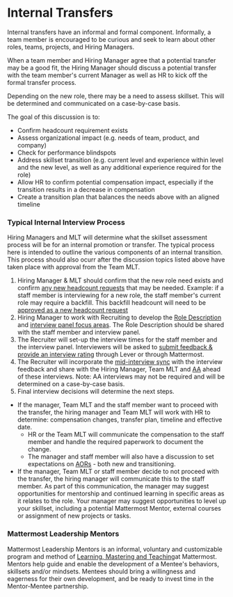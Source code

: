 # Internal Transfers

Internal transfers have an informal and formal component. Informally, a team member is encouraged to be curious and seek to learn about other roles, teams, projects, and Hiring Managers.

When a team member and Hiring Manager agree that a potential transfer may be a good fit, the Hiring Manager should discuss a potential transfer with the team member's current Manager as well as HR to kick off the formal transfer process.

Depending on the new role, there may be a need to assess skillset. This will be determined and communicated on a case-by-case basis.

The goal of this discussion is to:
- Confirm headcount requirement exists
- Assess organizational impact (e.g. needs of team, product, and company)
- Check for performance blindspots
- Address skillset transition (e.g. current level and experience within level and the new level, as well as any additional experience required for the role)
- Allow HR to confirm potential compensation impact, especially if the transition results in a decrease in compensation
- Create a transition plan that balances the needs above with an aligned timeline

### Typical Internal Interview Process

Hiring Managers and MLT will determine what the skillset assessment process will be for an internal promotion or transfer. The typical process here is intended to outline the various components of an internal transition. This process should also ocurr after the discussion topics listed above have taken place with approval from the Team MLT. 

1. Hiring Manager & MLT should confirm that the new role need exists and confirm [any new headcount requests](https://handbook.mattermost.com/contributors/join-us/staff-recruiting#how-to-open-a-new-role) that may be needed. Example: if a staff member is interviewing for a new role, the staff member's current role may require a backfill. This backfill headcount will need to be [approved as a new headcount request](https://handbook.mattermost.com/contributors/join-us/staff-recruiting#how-to-open-a-new-role)
2. Hiring Manager to work with Recruiting to develop the [Role Description](https://handbook.mattermost.com/contributors/join-us/staff-recruiting#role-description) and [interview panel focus areas](https://handbook.mattermost.com/contributors/join-us/staff-recruiting#interview-process). The Role Description should be shared with the staff member and interview panel. 
3. The Recruiter will set-up the interview times for the staff member and the interview panel. Interviewers will be asked to [submit feedback & provide an interview rating](https://handbook.mattermost.com/contributors/join-us/staff-recruiting#interview-panel-process) through Lever or through Mattermost. 
4. The Recruiter will incorporate the [mid-interview sync](https://handbook.mattermost.com/contributors/join-us/staff-recruiting#mid-interview-sync) with the interview feedback and share with the Hiring Manager, Team MLT and [AA](https://handbook.mattermost.com/contributors/join-us/staff-recruiting#as-appropriate-interviews-aas) ahead of these interviews. Note: AA interviews may not be required and will be determined on a case-by-case basis. 
5. Final interview decisions will determine the next steps. 
  * If the manager, Team MLT and the staff member want to proceed with the transfer, the hiring manager and Team MLT will work with HR to determine: compensation changes, transfer plan, timeline and effective date.  
    * HR or the Team MLT will communicate the compensation to the staff member and handle the required paperwork to document the change. 
    * The manager and staff member will also have a discussion to set expectations on [AORs](https://handbook.mattermost.com/operations/operations/areas-of-responsibility) - both new and transitioning.
  * If the manager, Team MLT or staff member decide to not proceed with the transfer, the hiring manager will communicate this to the staff member. As part of this communication, the manager may suggest opportunities for mentorship and continued learning in specific areas as it relates to the role.  Your manager may suggest opportunities to level up your skillset, including a potential Mattermost Mentor, external courses or assignment of new projects or tasks. 
  
### Mattermost Leadership Mentors 
Mattermost Leadership Mentors is an informal, voluntary and customizable program and method of [Learning, Mastering and Teaching](https://handbook.mattermost.com/company/about-mattermost/mindsets#learn-master-teach)at Mattermost. Mentors help guide and enable the development of a Mentee's behaviors, skillsets and/or mindsets. Mentees should bring a willingness and eagerness for their own development, and be ready to invest time in the Mentor-Mentee partnership. 





